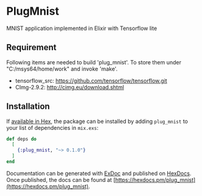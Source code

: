 # PlugMnist

MNIST application implemented in Elixir with Tensorflow lite

## Requirement

Following items are needed to build 'plug_mnist'. To store them under "C:/msys64/home/work"
and invoke 'make'.

- tensorflow_src: https://github.com/tensorflow/tensorflow.git
- CImg-2.9.2:     http://cimg.eu/download.shtml

## Installation

If [available in Hex](https://hex.pm/docs/publish), the package can be installed
by adding `plug_mnist` to your list of dependencies in `mix.exs`:

```elixir
def deps do
  [
    {:plug_mnist, "~> 0.1.0"}
  ]
end
```

Documentation can be generated with [ExDoc](https://github.com/elixir-lang/ex_doc)
and published on [HexDocs](https://hexdocs.pm). Once published, the docs can
be found at [https://hexdocs.pm/plug_mnist](https://hexdocs.pm/plug_mnist).

